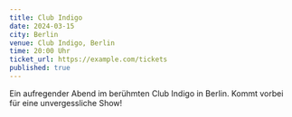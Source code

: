 ```yaml
---
title: Club Indigo
date: 2024-03-15
city: Berlin
venue: Club Indigo, Berlin
time: 20:00 Uhr
ticket_url: https://example.com/tickets
published: true
---
```


Ein aufregender Abend im berühmten Club Indigo in Berlin. Kommt vorbei für eine unvergessliche Show!

